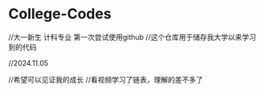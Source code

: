 # College-Codes

//大一新生 计科专业 第一次尝试使用github 
//这个仓库用于储存我大学以来学习到的代码 

//2024.11.05

//希望可以见证我的成长
//看视频学习了链表，理解的差不多了
